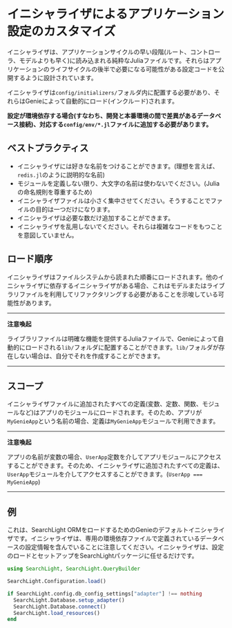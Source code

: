 # イニシャライザによるアプリケーション設定のカスタマイズ

イニシャライザは、アプリケーションサイクルの早い段階(ルート、コントローラ、モデルよりも早く)に読み込まれる純粋なJuliaファイルです。それらはアプリケーションのライフサイクルの後半で必要になる可能性がある設定コードを公開するように設計されています。

イニシャライザは`config/initializers/`フォルダ内に配置する必要があり、それらはGenieによって自動的にロード(インクルード)されます。

**設定が環境依存する場合(すなわち、開発と本番環境の間で差異があるデータベース接続)、対応する`config/env/*.jl`ファイルに追加する必要があります。**

## ベストプラクティス

* イニシャライザには好きな名前をつけることができます。(理想を言えば、`redis.jl`のように説明的な名前)
* モジュールを定義しない限り、大文字の名前は使わないでください。(Juliaの命名規則を尊重するため)
* イニシャライザファイルは小さく集中させてください。そうすることでファイルの目的は一つだけになります。
* イニシャライザは必要な数だけ追加することができます。
* イニシャライザを乱用しないでください。それらは複雑なコードをもつことを意図していません。

## ロード順序

イニシャライザはファイルシステムから読まれた順番にロードされます。他のイニシャライザに依存するイニシャライザがある場合、これはモデルまたはライブラリファイルを利用してリファクタリングする必要があることを示唆している可能性があります。

---
**注意喚起**

ライブラリファイルは明確な機能を提供するJuliaファイルで、Genieによって自動的にロードされる`lib/`フォルダに配置することができます。`lib/`フォルダが存在しない場合は、自分でそれを作成することができます。

---

## スコープ

イニシャライザファイルに追加されたすべての定義(変数、定数、関数、モジュールなど)はアプリのモジュールにロードされます。そのため、アプリが`MyGenieApp`という名前の場合、定義は`MyGenieApp`モジュールで利用できます。

---
**注意喚起**

アプリの名前が変数の場合、`UserApp`定数を介してアプリモジュールにアクセスすることができます。そのため、イニシャライザに追加されたすべての定義は、`UserApp`モジュールを介してアクセスすることができます。(`UserApp === MyGenieApp`)

---

## 例

これは、SearchLight ORMをロードするためのGenieのデフォルトイニシャライザです。イニシャライザは、専用の環境依存ファイルで定義されているデータベースの設定情報を含んでいることに注意してください。イニシャライザは、設定のロードとセットアップをSearchLightパッケージに任せるだけです。

```julia
using SearchLight, SearchLight.QueryBuilder

SearchLight.Configuration.load()

if SearchLight.config.db_config_settings["adapter"] !== nothing
  SearchLight.Database.setup_adapter()
  SearchLight.Database.connect()
  SearchLight.load_resources()
end
```
